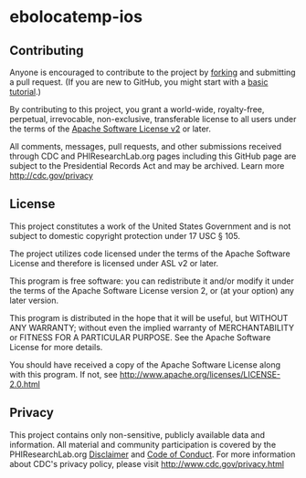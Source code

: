 ebolocatemp-ios
===============

## Contributing
Anyone is encouraged to contribute to the project by [forking](https://help.github.com/articles/fork-a-repo) and submitting a pull request. (If you are new to GitHub, you might start with a [basic tutorial](https://help.github.com/articles/set-up-git).) 

By contributing to this project, you grant a world-wide, royalty-free, perpetual, irrevocable, non-exclusive, transferable license to all users under the terms of the [Apache Software License v2](http://www.apache.org/licenses/LICENSE-2.0.html) or later.

All comments, messages, pull requests, and other submissions received through CDC and PHIResearchLab.org pages including this GitHub page are subject to the Presidential Records Act and may be archived. Learn more http://cdc.gov/privacy

## License

This project constitutes a work of the United States Government and is not subject to domestic copyright protection under 17 USC § 105.

The project utilizes code licensed under the terms of the Apache Software License and therefore is licensed under ASL v2 or later.

This program is free software: you can redistribute it and/or modify it under the terms of the Apache Software License version 2, or (at your option) any later version.

This program is distributed in the hope that it will be useful, but WITHOUT ANY WARRANTY; without even the implied warranty of MERCHANTABILITY or FITNESS FOR A PARTICULAR PURPOSE. See the Apache Software License for more details.

You should have received a copy of the Apache Software License along with this program. If not, see http://www.apache.org/licenses/LICENSE-2.0.html

## Privacy

This project contains only non-sensitive, publicly available data and information. All material and community participation is covered by the PHIResearchLab.org [Disclaimer](http://www.phiresearchlab.org/index.php?option=com_content&view=article&id=26&Itemid=15) and [Code of Conduct](http://www.phiresearchlab.org/index.php?option=com_content&view=article&id=27&Itemid=19). For more information about CDC's privacy policy, please visit http://www.cdc.gov/privacy.html
